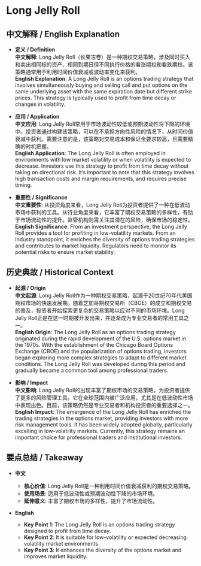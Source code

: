 # Long Jelly Roll

## 中文解释 / English Explanation

* **定义 / Definition**  
  **中文解释**: Long Jelly Roll（长果冻卷）是一种期权交易策略，涉及同时买入和卖出相同标的资产、相同到期日但不同执行价格的看涨期权和看跌期权。该策略通常用于利用时间价值衰减或波动率变化来获利。  
  **English Explanation**: A Long Jelly Roll is an options trading strategy that involves simultaneously buying and selling call and put options on the same underlying asset with the same expiration date but different strike prices. This strategy is typically used to profit from time decay or changes in volatility.

* **应用 / Application**  
  **中文应用**: Long Jelly Roll常用于市场波动性较低或预期波动性将下降的环境中。投资者通过构建该策略，可以在不承担方向性风险的情况下，从时间价值衰减中获利。需要注意的是，该策略对交易成本和保证金要求较高，且需要精确的时机把握。  
  **English Application**: The Long Jelly Roll is often employed in environments with low market volatility or when volatility is expected to decrease. Investors use this strategy to profit from time decay without taking on directional risk. It’s important to note that this strategy involves high transaction costs and margin requirements, and requires precise timing.

* **重要性 / Significance**  
  **中文重要性**: 从投资角度来看，Long Jelly Roll为投资者提供了一种在低波动市场中获利的工具。从行业角度来看，它丰富了期权交易策略的多样性，有助于市场流动性的提升。监管机构则需关注其潜在的风险，确保市场的稳定性。  
  **English Significance**: From an investment perspective, the Long Jelly Roll provides a tool for profiting in low-volatility markets. From an industry standpoint, it enriches the diversity of options trading strategies and contributes to market liquidity. Regulators need to monitor its potential risks to ensure market stability.

## 历史典故 / Historical Context

* **起源 / Origin**  
  **中文起源**: Long Jelly Roll作为一种期权交易策略，起源于20世纪70年代美国期权市场的快速发展期。随着芝加哥期权交易所（CBOE）的成立和期权交易的普及，投资者开始探索更复杂的交易策略以应对不同的市场环境。Long Jelly Roll正是在这一时期被开发出来，并逐渐成为专业交易者的常用工具之一。  
  **English Origin**: The Long Jelly Roll as an options trading strategy originated during the rapid development of the U.S. options market in the 1970s. With the establishment of the Chicago Board Options Exchange (CBOE) and the popularization of options trading, investors began exploring more complex strategies to adapt to different market conditions. The Long Jelly Roll was developed during this period and gradually became a common tool among professional traders.

* **影响 / Impact**  
  **中文影响**: Long Jelly Roll的出现丰富了期权市场的交易策略，为投资者提供了更多的风险管理工具。它在全球范围内被广泛应用，尤其是在低波动性市场中表现出色。目前，该策略仍然是专业交易者和机构投资者的重要选择之一。  
  **English Impact**: The emergence of the Long Jelly Roll has enriched the trading strategies in the options market, providing investors with more risk management tools. It has been widely adopted globally, particularly excelling in low-volatility markets. Currently, this strategy remains an important choice for professional traders and institutional investors.

## 要点总结 / Takeaway

* **中文**  
  - **核心价值**: Long Jelly Roll是一种利用时间价值衰减获利的期权交易策略。
  - **使用场景**: 适用于低波动性或预期波动性下降的市场环境。
  - **延伸意义**: 丰富了期权市场的多样性，提升了市场流动性。

* **English**  
  - **Key Point 1**: The Long Jelly Roll is an options trading strategy designed to profit from time decay.
  - **Key Point 2**: It is suitable for low-volatility or expected decreasing volatility market environments.
  - **Key Point 3**: It enhances the diversity of the options market and improves market liquidity.